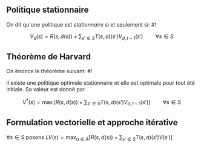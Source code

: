 
## Politique stationnaire
On dit qu'une politique est *stationnaire* si et seulement si: #!

$$V_{d}(s) = R(s, d(s)) + \sum_{s' \in S}T(s,a)(s')V_{d,t-1} (s') \quad \quad \forall s \in S$$

## Théorème de Harvard
On énonce le théorème suivant: #!

Il existe une politique optimale stationnaire et elle est optimale pour tout été initiale. Sa valeur est donné par

$$V^*(s) = \max \left[R(s, d(s)) + \sum_{s' \in S}T(s,a)(s')V_{d,t-1} (s')\right] \quad \quad \forall s \in S$$


## Formulation vectorielle et approche itérative

$\forall s \in S$ posons $LV(s) = \max_{a \in  A}\left[ R(s, d(s)) + \sum_{s' \in S}T(s,a)(s')V(s')  \right]$
